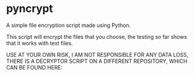 # pyncrypt
A simple file encryption script made using Python.

This script will encrypt the files that you choose, the testing so far shows that it works with text files.

USE AT YOUR OWN RISK, I AM NOT RESPONSIBLE FOR ANY DATA LOSS, THERE IS A DECRYPTOR SCRIPT ON A DIFFERENT REPOSITORY, WHICH CAN BE FOUND HERE:
